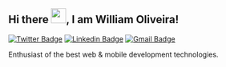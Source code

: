 ## Hi there <img src="https://raw.githubusercontent.com/MartinHeinz/MartinHeinz/master/wave.gif" width="30px">, I am William Oliveira!

[![Twitter Badge](https://img.shields.io/badge/-@williamolivpro-0096c7?style=flat-square&labelColor=0096c7&logo=twitter&logoColor=white&link=https://twitter.com/williamolivpro)](https://twitter.com/williamolivpro) 
[![Linkedin Badge](https://img.shields.io/badge/-William%20Oliveira-0096c7?style=flat-square&logo=Linkedin&logoColor=white&link=https://www.linkedin.com/in/williamoliverpro/)](https://www.linkedin.com/in/williamoliverpro/) 
[![Gmail Badge](https://img.shields.io/badge/-williamoliverpro@gmail.com-0096c7?style=flat-square&logo=Gmail&logoColor=white&link=mailto:diego.schell.f@gmail.com)](mailto:williamoliverpro@gmail.com)

Enthusiast of the best web & mobile development technologies.
